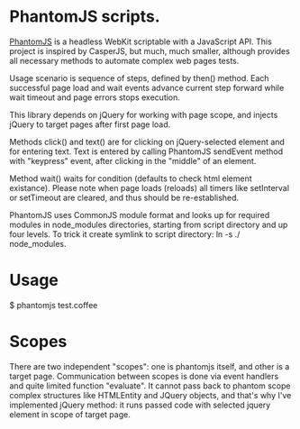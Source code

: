 # PhantomJS scripts.

[PhantomJS](http://phantomjs.org) is a headless WebKit scriptable with a JavaScript API.
This project is inspired by CasperJS, but much, much smaller, although provides all
necessary methods to automate complex web pages tests.

Usage scenario is sequence of steps, defined by then() method. Each successful page load
and wait events advance current step forward while wait timeout and page errors stops execution.

This library depends on jQuery for working with page scope, and injects jQuery to target pages
after first page load.

Methods click() and text() are for clicking on jQuery-selected element and for entering text. Text is entered by
calling PhantomJS sendEvent method with "keypress" event, after clicking in the "middle" of an element.

Method wait() waits for condition (defaults to check html element existance). Please note when page loads
(reloads) all timers like setInterval or setTimeout are cleared, and thus should be re-established.

PhantomJS uses CommonJS module format and looks up for required modules in node_modules directories,
starting from script directory and up four levels. To trick it create symlink to script directory: ln -s ./ node_modules.

# Usage

$ phantomjs test.coffee

# Scopes

There are two independent "scopes": one is phantomjs itself, and other is a target page. Communication between
scopes is done via event handlers and quite limited function "evaluate". It cannot pass back to phantom scope
complex structures like HTMLEntity and JQuery objects, and that's why I've implemented jQuery method: it runs
passed code with selected jquery element in scope of target page.
